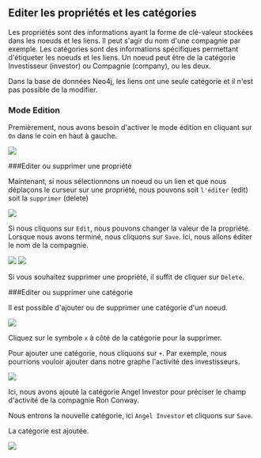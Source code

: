 ## Editer les propriétés et les catégories

Les propriétés sont des informations ayant la forme de clé-valeur stockées dans les noeuds et les liens. Il peut s'agir du nom d'une compagnie par exemple. Les catégories sont des informations spécifiques permettant d'étiqueter les noeuds et les liens. Un noeud peut être de la catégorie Investisseur (investor) ou Compagnie (company), ou les deux.


<div class="alert alert-info">
    Dans la base de données Neo4j, les liens ont une seule catégorie et il n'est pas possible de la modifier. 
</div>

### Mode Edition

Premièrement, nous avons besoin d'activer le mode édition en cliquant sur ```On``` dans le coin en haut à gauche.

![](https://github.com/Linkurious/linkurious-enterprise-manual/raw/master/en/edit/E1.png)

###Editer ou supprimer une propriété

Maintenant, si nous sélectionnons un noeud ou un lien et que nous déplaçons le curseur sur une propriété, nous pouvons soit ```l'éditer``` (edit) soit la ```supprimer``` (delete)

![](https://github.com/Linkurious/linkurious-enterprise-manual/raw/master/en/edit/E2.png)

Si nous cliquons sur  ```Edit```, nous pouvons changer la valeur de la propriété. 
Lorsque nous avons terminé, nous cliquons sur ```Save```. Ici, nous allons éditer le nom de la compagnie.

![](https://github.com/Linkurious/linkurious-enterprise-manual/raw/master/en/edit/E3.png)
![](https://github.com/Linkurious/linkurious-enterprise-manual/raw/master/en/edit/E4.png)

Si vous souhaitez supprimer une propriété, il suffit de cliquer sur  ```Delete```.

###Editer ou supprimer une catégorie

Il est possible d'ajouter ou de supprimer une catégorie d'un noeud.

![](https://github.com/Linkurious/linkurious-enterprise-manual/raw/master/en/edit/E5.png)

Cliquez sur le symbole ```x``` à côté de la catégorie pour la supprimer. 

Pour ajouter une catégorie, nous cliquons sur ```+```. Par exemple, nous pourrions vouloir ajouter dans notre graphe l'activité des investisseurs. 

![](https://github.com/Linkurious/linkurious-enterprise-manual/raw/master/en/edit/E6.png)

Ici, nous avons ajouté la catégorie Angel Investor pour préciser le champ d'activité de la compagnie Ron Conway.

Nous entrons la nouvelle catégorie, ici  ```Angel Investor``` et cliquons sur ```Save```.

La catégorie est ajoutée.

![](https://github.com/Linkurious/linkurious-enterprise-manual/raw/master/en/edit/E7.png)




